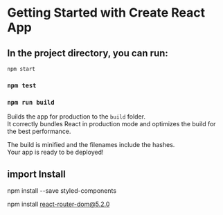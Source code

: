 # Getting Started with Create React App

## In the project directory, you can run:

 `npm start`


### `npm test`


### `npm run build`

Builds the app for production to the `build` folder.\
It correctly bundles React in production mode and optimizes the build for the best performance.

The build is minified and the filenames include the hashes.\
Your app is ready to be deployed!

## import Install ##

npm install --save styled-components

npm install react-router-dom@5.2.0











